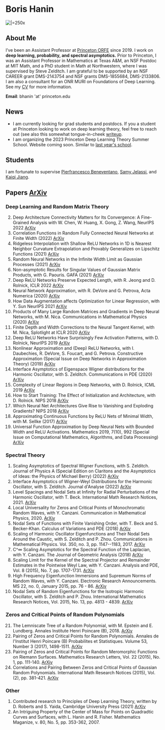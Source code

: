 # **Boris Hanin**
![|=250x](https://user-images.githubusercontent.com/17192187/207058417-670b384f-60dc-43cf-93f1-ee1f3bfa26d8.jpeg)
 
## **About Me**
I’ve been an Assistant Professor at [Princeton ORFE](https://orfe.princeton.edu/) since 2019. I work on **deep learning, probability, and spectral asymptotics.** Prior to Princeton, I was an Assistant Professor in Mathematics at Texas A&M, an NSF Postdoc at MIT Math, and a PhD student in Math at Northwestern, where I was supervised by Steve Zelditch. I am grateful to be supported by an NSF CAREER grant DMS-2143754 and NSF grants DMS-1855684, DMS-2133806. I am also a consultant for an ONR MURI on Foundations of Deep Learning. See my [CV](boris-hanin.github.io/CV.pdf) for more information.

**Email**: bhanin 'at' princeton.edu



## **News**
- I am currently looking for grad students and postdocs. If you a student at Princeton looking to work on deep learning theory, feel free to reach out (see also this somewhat tongue-in-cheek [writeup](boris-hanin.github.io/Working_With_Me.pdf).
-  I am organizing the 2023 Princeton Deep Learning Theory Summer School. Website coming soon. Similar to [last year's school](https://mlschool.princeton.edu/). 

## **Students**
I am fortunate to supervise [Pierfrancesco Beneventano](https://pierbeneventano.github.io/), [Samy Jelassi](https://sjelassi.github.io/), and [Kaiqi Jiang](https://ece.princeton.edu/people/kaiqi-jiang).

## **Papers** [ArXiv](https://arxiv.org/a/hanin_b_1.html)

### **Deep Learning and Random Matrix Theory**
2. Deep Architecture Connectivity Matters for Its Convergence: A Fine-Grained Analysis with W. Chen, W. Huang, X. Gong, Z. Wang, NeurIPS 2022 [ArXiv](https://arxiv.org/abs/2205.05662)
3. Correlation Functions in Random Fully Connected Neural Networks at Finite Width (2022)  [ArXiv](https://arxiv.org/abs/2204.01058)
4. Ridgeless Interpolation with Shallow ReLU Networks in 1D is Nearest Neighbor Curvature Extrapolation and Provably Generalizes on Lipschitz Functions (2021)  [ArXiv](https://arxiv.org/abs/2109.12960)
5. Random Neural Networks in the Infinite Width Limit as Gaussian Processes (2021) [ArXiv](https://arxiv.org/abs/2107.01562)
6. Non-asymptotic Results for Singular Values of Gaussian Matrix Products, with G. Paouris. GAFA (2021) [ArXiv](https://arxiv.org/abs/2005.08899)
7. Deep ReLU Networks Preserve Expected Length, with R. Jeong and D. Rolnick, ICLR 2022 [ArXiv](https://arxiv.org/abs/2102.10492)
8. Neural Network Approximation, with R. DeVore and G. Petrova, Acta Numerica (2020) [ArXiv](https://arxiv.org/abs/2012.14501)
9. How Data Augmentation affects Optimization for Linear Regression, with Y. Sun NeurIPS 2021 [ArXiv](https://arxiv.org/abs/2010.11171)
10. Products of Many Large Random Matrices and Gradients in Deep Neural Networks, with M. Nica. Communications in Mathematical Physics (2020) [ArXiv](https://arxiv.org/abs/1812.05994)
11.	Finite Depth and Width Corrections to the Neural Tangent Kernel, with M. Nica, Splotlight at ICLR 2020 [ArXiv](https://arxiv.org/abs/1909.05989)
12.	Deep ReLU Networks Have Surprisingly Few Activation Patterns, with D. Rolnick, NeurIPS 2019 [ArXiv](https://arxiv.org/abs/1906.00904)
13.	Nonlinear Approximation and (Deep) ReLU Networks, with I. Daubechies, R. DeVore, S. Foucart, and G. Petrova. Constructive Approximation (Special Issue on Deep Networks in Approximation Theory) (2019) [ArXiv](https://arxiv.org/abs/1905.02199)
15.	Interface Asymptotics of Eigenspace Wigner distributions for the Harmonic Oscillator, with S. Zelditch. Communications in PDE (2020) [ArXiv](https://arxiv.org/abs/1901.06438)
15.	Complexity of Linear Regions in Deep Networks, with D. Rolnick, ICML 2019 [ArXiv](https://arxiv.org/abs/1901.09021)
17.	How to Start Training: The Effect of Initialization and Architecture, with D. Rolnick. NIPS 2018 [ArXiv](https://arxiv.org/abs/1803.01719)
18.	Which Neural Net Architectures Give Rise to Vanishing and Exploding Gradients? NIPS 2018 [ArXiv](https://arxiv.org/abs/1801.03744)
19.	Approximating Continuous Functions by ReLU Nets of Minimal Width, with M. Sellke (2017) [ArXiv](https://arxiv.org/abs/1710.11278)
20.	Universal Function Approximation by Deep Neural Nets with Bounded Width and ReLU Activations. Mathematics 2019, 7(10), 992 (Special Issue on Computational Mathematics, Algorithms, and Data Processing) [ArXiv](https://arxiv.org/abs/1708.02691)


### **Spectral Theory**

1. Scaling Asymptotics of Spectral Wigner Functions, with S. Zelditch. Journal of Physics A (Special Edition on Claritons and the Asymptotics of Ideas: the Physics of Michael Berry) (2022) [ArXiv](https://arxiv.org/abs/2207.13571)
13. Interface Asymptotics of Wigner-Weyl Distributions for the Harmonic Oscillator, with S. Zelditch. Journal d'Analyse (2022) [ArXiv](https://arxiv.org/abs/1903.12524)
22.	Level Spacings and Nodal Sets at Infinity for Radial Perturbations of the Harmonic Oscillator, with T. Beck. International Math Research Notices, 2021. [ArXiv](https://arxiv.org/abs/1708.06434)
23.	Local Universality for Zeros and Critical Points of Monochromatic Random Waves, with Y. Canzani. Communication in Mathematical Physics, 2020. [ArXiv](https://arxiv.org/abs/1610.09438)
24.	Nodal Sets of Functions with Finite Vanishing Order, with T. Beck and S. Becker-Khan. Calculus of Variations and PDE (2018) [ArXiv](https://arxiv.org/abs/1708.06434)
25.	Scaling of Harmonic Oscillator Eigenfunctions and Their Nodal Sets Around the Caustic, with S. Zelditch and P. Zhou. Communications in Mathematical Physics. Vol. 350, no. 3, pp. 1147--1183, 2017. [ArXiv](https://arxiv.org/abs/1708.06434)
26. C^∞ Scaling Asymptotics for the Spectral Function of the Laplacian, with Y. Canzani. The Journal of Geometric Analysis (2018) [ArXiv](http://arxiv.org/abs/1602.00730)
28. Scaling Limit for the Kernel of the Spectral Projector and Remainder Estimates in the Pointwise Weyl Law, with Y. Canzani. Analysis and PDE, Vol. 8 (2015), No. 7, pp. 1707-1731. [ArXiv](http://arxiv.org/abs/1411.0658)
29. High Frequency Eigenfunction Immersions and Supremum Norms of Random Waves, with Y. Canzani. Electronic Research Announcements. MS 22, no. 0, January 2015, pp. 76 - 86. [ArXiv](http://arxiv.org/abs/1406.2309)
31. Nodal Sets of Random Eigenfunctions for the Isotropic Harmonic Oscillator, with S. Zelditch and P. Zhou. International Mathematics Research Notices, Vol. 2015, No. 13, pp. 4813 - 4839. [ArXiv](http://arxiv.org/abs/1310.4532)


### **Zeros and Critical Points of Random Polynomials**

21. The Lemniscate Tree of a Random Polynomial, with M. Epstein and E. Lundberg. Annales Institute Henri Poincare (B), 2018. [ArXiv](https://arxiv.org/abs/1806.00521)
27.	Pairing of Zeros and Critical Points for Random Polynomials. Annales de l'Institut Henri Poincare (B) Probabilites et Statistiques. Volume 53, Number 3 (2017), 1498-1511. [ArXiv](https://arxiv.org/abs/1601.06417)
30. Pairing of Zeros and Critical Points for Random Meromorphic Functions on Riemann Surfaces</b>. Mathematics Research Letters, Vol. 22 (2015), No. 1, pp. 111-140. [ArXiv](http://arxiv.org/abs/1305.6105)
32. Correlations and Pairing Between Zeros and Critical Points of Gaussian Random Polynomials. International Math Research Notices (2015), Vol. (2), pp. 381-421. [ArXiv](http://arxiv.org/abs/1207.4734)

### **Other**
1. Contributed research to Principles of Deep Learning Theory, written by D. Roberts and S. Yaida, Cambridge University Press (2021) [ArXiv](https://arxiv.org/abs/2106.10165)
34. An Intriguing Property of the Center of Mass for Points on Quadradtic Curves and Surfaces, with L. Hanin and R. Fisher. Mathematics Maganize, v. 80, No. 5, pp. 353-362, 2007.
